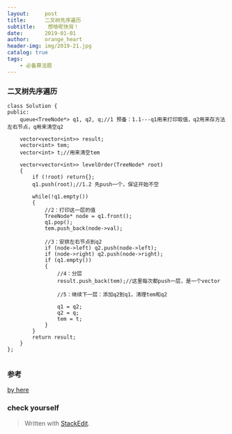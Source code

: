 ```yaml
---
layout:     post
title:      二叉树先序遍历
subtitle:    想啥呢快背！
date:       2019-01-01
author:     orange_heart
header-img: img/2019-21.jpg
catalog: true
tags:
    - 必备算法题
---
```


### 二叉树先序遍历


```objc
class Solution {
public:
	queue<TreeNode*> q1, q2, q;//1 预备：1.1---q1用来打印取值，q2用来存方法左右节点，q用来清空q2
	
	vector<vector<int>> result;
	vector<int> tem;
	vector<int> t;//用来清空tem
	
	vector<vector<int>> levelOrder(TreeNode* root) 
	{
		if (!root) return{};
		q1.push(root);//1.2 先push一个，保证开始不空
		
		while(!q1.empty())
		{
			//2：打印这一层的值
			TreeNode* node = q1.front();
			q1.pop();
			tem.push_back(node->val);

			//3：安排左右节点到q2
			if (node->left) q2.push(node->left);
			if (node->right) q2.push(node->right);
			if (q1.empty())
			{
				//4：分层
				result.push_back(tem);//这里每次都push一层，是一个vector
				
				//5：继续下一层：添加q2到q1，清理tem和q2
				
				q1 = q2;
				q2 = q;
				tem = t;
			}
		}
		return result;
	}
};


```

### 参考

[by here](https://leetcode-cn.com/problems/two-sum/solution/er-cha-shu-de-ceng-ci-bian-li-by-utmost/)

### check yourself



> Written with [StackEdit](https://stackedit.io/).


<!--stackedit_data:
eyJoaXN0b3J5IjpbLTEyOTk1MjkwMTIsMTAyNTU3OTc0N119
-->